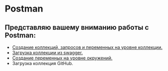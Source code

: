 # Postman

## Представляю вашему вниманию работы с Postman:

- [Создание коллекций, запросов и переменных на уровне коллекции.](img/Postman1.png)
- [Загрузка коллекции из swagger.](img/Postman2.png)
- [Создание переменных на уровне окружений.](img/Postman3.png)
- Загрузка коллекция GitHub.
